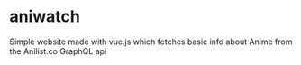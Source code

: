 # aniwatch
Simple website made with vue.js which fetches basic info about Anime from the Anilist.co GraphQL api
